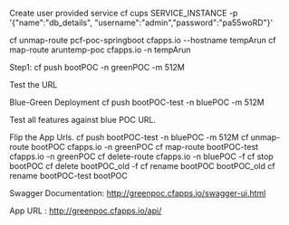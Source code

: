 Create user provided service
cf cups SERVICE_INSTANCE -p '{"name":"db_details", "username":"admin","password":"pa55woRD"}'

cf unmap-route pcf-poc-springboot  cfapps.io --hostname tempArun
cf map-route aruntemp-poc cfapps.io -n tempArun

Step1:
cf push bootPOC -n greenPOC -m 512M

Test the URL

Blue-Green Deployment
cf push bootPOC-test -n bluePOC -m 512M

Test all features against blue POC URL.


Flip the App Urls.
cf push bootPOC-test -n bluePOC -m 512M
cf unmap-route bootPOC cfapps.io -n greenPOC 
cf map-route bootPOC-test cfapps.io -n greenPOC 
cf delete-route cfapps.io -n bluePOC -f
cf stop bootPOC 
cf delete bootPOC_old -f
cf rename bootPOC bootPOC_old 
cf rename bootPOC-test bootPOC 


Swagger Documentation: http://greenpoc.cfapps.io/swagger-ui.html

App URL : http://greenpoc.cfapps.io/api/
    

